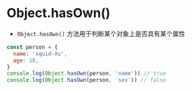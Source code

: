 # Object.hasOwn()

- `Object.hasOwn()` 方法用于判断某个对象上是否具有某个属性


```js
const person = {
  name: 'squid-Xu',
  age: 18,
}
console.log(Object.hasOwn(person, 'name')) // true
console.log(Object.hasOwn(person, 'sex')) // false
```